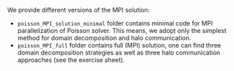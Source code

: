 We provide different versions of the MPI solution:
* `poisson_MPI_solution_minimal` folder contains minimal code for MPI parallelization of Poisson solver. This means, we adopt only the simplest method for domain decomposition and halo communication.
* `poisson_MPI_full` folder contains full (MPI) solution, one can find three domain decomposition strategies as well as three halo communication approaches (see the exercise sheet).
